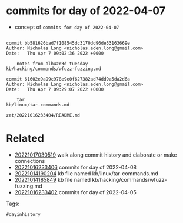 # commits for day of 2022-04-07

- concept of `commits for day of 2022-04-07`

```

commit bb581626bad7f108545dc3170dd96de33163669e
Author: Nicholas Long <nicholas.eden.long@gmail.com>
Date:   Thu Apr 7 09:02:36 2022 +0000

    notes from alh4zr3d tuesday
kb/hacking/commands/wfuzz-fuzzing.md

commit 61602e9a99c978e9e0f627382ad74dd9a5da2d6a
Author: Nicholas Long <nicholas.eden.long@gmail.com>
Date:   Thu Apr 7 09:29:07 2022 +0000

    tar
kb/linux/tar-commands.md
```

` zet/20221016233404/README.md `

# Related

- [20221017030519](/zet/20221017030519/README.md) walk along commit history and elaborate or make connections
- [20221016233406](/zet/20221016233406/README.md) commits for day of 2022-04-08
- [20221014190204](/zet/20221014190204/README.md) kb file named kb/linux/tar-commands.md
- [20221014185849](/zet/20221014185849/README.md) kb file named kb/hacking/commands/wfuzz-fuzzing.md
- [20221016233402](/zet/20221016233402/README.md) commits for day of 2022-04-05

Tags:

    #dayinhistory
